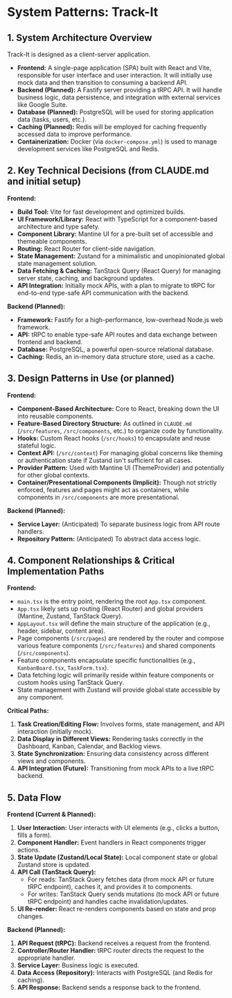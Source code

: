 # System Patterns: Track-It

## 1. System Architecture Overview

Track-It is designed as a client-server application.

- **Frontend:** A single-page application (SPA) built with React and Vite, responsible for user interface and user interaction. It will initially use mock data and then transition to consuming a backend API.
- **Backend (Planned):** A Fastify server providing a tRPC API. It will handle business logic, data persistence, and integration with external services like Google Suite.
- **Database (Planned):** PostgreSQL will be used for storing application data (tasks, users, etc.).
- **Caching (Planned):** Redis will be employed for caching frequently accessed data to improve performance.
- **Containerization:** Docker (via `docker-compose.yml`) is used to manage development services like PostgreSQL and Redis.

## 2. Key Technical Decisions (from CLAUDE.md and initial setup)

**Frontend:**
- **Build Tool:** Vite for fast development and optimized builds.
- **UI Framework/Library:** React with TypeScript for a component-based architecture and type safety.
- **Component Library:** Mantine UI for a pre-built set of accessible and themeable components.
- **Routing:** React Router for client-side navigation.
- **State Management:** Zustand for a minimalistic and unopinionated global state management solution.
- **Data Fetching & Caching:** TanStack Query (React Query) for managing server state, caching, and background updates.
- **API Integration:** Initially mock APIs, with a plan to migrate to tRPC for end-to-end type-safe API communication with the backend.

**Backend (Planned):**
- **Framework:** Fastify for a high-performance, low-overhead Node.js web framework.
- **API:** tRPC to enable type-safe API routes and data exchange between frontend and backend.
- **Database:** PostgreSQL, a powerful open-source relational database.
- **Caching:** Redis, an in-memory data structure store, used as a cache.

## 3. Design Patterns in Use (or planned)

**Frontend:**
- **Component-Based Architecture:** Core to React, breaking down the UI into reusable components.
- **Feature-Based Directory Structure:** As outlined in `CLAUDE.md` (`/src/features`, `/src/components`, etc.) to organize code by functionality.
- **Hooks:** Custom React hooks (`/src/hooks`) to encapsulate and reuse stateful logic.
- **Context API:** (`/src/context`) For managing global concerns like theming or authentication state if Zustand isn't sufficient for all cases.
- **Provider Pattern:** Used with Mantine UI (ThemeProvider) and potentially for other global contexts.
- **Container/Presentational Components (Implicit):** Though not strictly enforced, features and pages might act as containers, while components in `/src/components` are more presentational.

**Backend (Planned):**
- **Service Layer:** (Anticipated) To separate business logic from API route handlers.
- **Repository Pattern:** (Anticipated) To abstract data access logic.

## 4. Component Relationships & Critical Implementation Paths

**Frontend:**
- `main.tsx` is the entry point, rendering the root `App.tsx` component.
- `App.tsx` likely sets up routing (React Router) and global providers (Mantine, Zustand, TanStack Query).
- `AppLayout.tsx` will define the main structure of the application (e.g., header, sidebar, content area).
- Page components (`/src/pages`) are rendered by the router and compose various feature components (`/src/features`) and shared components (`/src/components`).
- Feature components encapsulate specific functionalities (e.g., `KanbanBoard.tsx`, `TaskForm.tsx`).
- Data fetching logic will primarily reside within feature components or custom hooks using TanStack Query.
- State management with Zustand will provide global state accessible by any component.

**Critical Paths:**
1.  **Task Creation/Editing Flow:** Involves forms, state management, and API interaction (initially mock).
2.  **Data Display in Different Views:** Rendering tasks correctly in the Dashboard, Kanban, Calendar, and Backlog views.
3.  **State Synchronization:** Ensuring data consistency across different views and components.
4.  **API Integration (Future):** Transitioning from mock APIs to a live tRPC backend.

## 5. Data Flow

**Frontend (Current & Planned):**
1.  **User Interaction:** User interacts with UI elements (e.g., clicks a button, fills a form).
2.  **Component Handler:** Event handlers in React components trigger actions.
3.  **State Update (Zustand/Local State):** Local component state or global Zustand store is updated.
4.  **API Call (TanStack Query):**
    *   For reads: TanStack Query fetches data (from mock API or future tRPC endpoint), caches it, and provides it to components.
    *   For writes: TanStack Query sends mutations (to mock API or future tRPC endpoint) and handles cache invalidation/updates.
5.  **UI Re-render:** React re-renders components based on state and prop changes.

**Backend (Planned):**
1.  **API Request (tRPC):** Backend receives a request from the frontend.
2.  **Controller/Router Handler:** tRPC router directs the request to the appropriate handler.
3.  **Service Layer:** Business logic is executed.
4.  **Data Access (Repository):** Interacts with PostgreSQL (and Redis for caching).
5.  **API Response:** Backend sends a response back to the frontend.